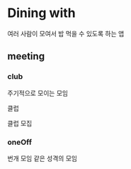 # Dining with

여러 사람이 모여서 밥 먹을 수 있도록 하는 앱

## meeting

### club

주기적으로 모이는 모임

클럽

클럽 모집

### oneOff

번개 모임 같은 성격의 모임
